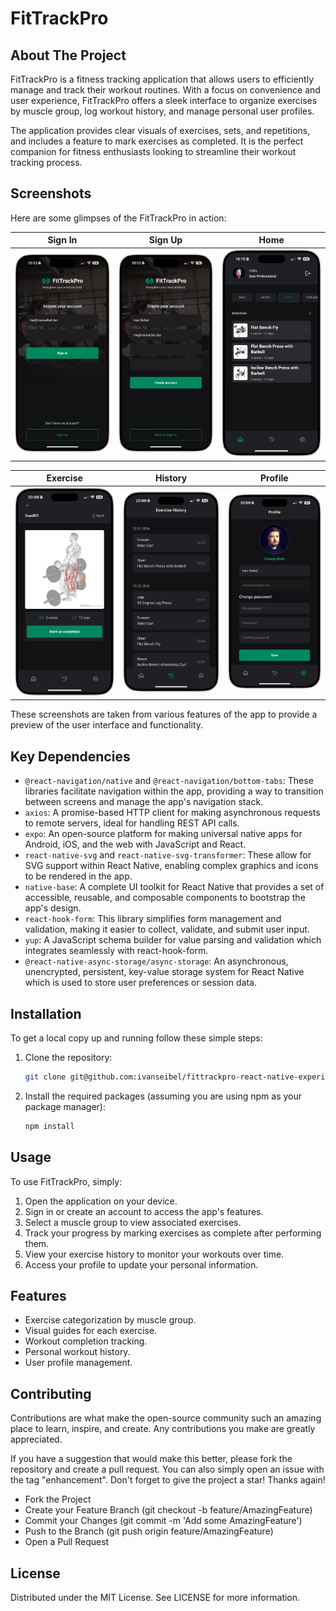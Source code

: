 # FitTrackPro

## About The Project

FitTrackPro is a fitness tracking application that allows users to efficiently manage and track their workout routines. With a focus on convenience and user experience, FitTrackPro offers a sleek interface to organize exercises by muscle group, log workout history, and manage personal user profiles.

The application provides clear visuals of exercises, sets, and repetitions, and includes a feature to mark exercises as completed. It is the perfect companion for fitness enthusiasts looking to streamline their workout tracking process.

## Screenshots

Here are some glimpses of the FitTrackPro in action:

| Sign In | Sign Up | Home |
|------|----------|---------|
| ![Signin](screenshots/iPhone_15_Pro_Max-Signin.png) | ![Signup](screenshots/iPhone_15_Pro_Max-Signup.png) | ![Home](screenshots/iPhone_15_Pro_Max-Home.png) |

| Exercise | History | Profile |
|---------|----------------|-------------|
| ![Exercise](screenshots/iPhone_15_Pro_Max-Exercise.png) | ![History](screenshots/iPhone_15_Pro_Max-History.png) | ![Profile](screenshots/iPhone_15_Pro_Max-Profile.png) |

These screenshots are taken from various features of the app to provide a preview of the user interface and functionality.


## Key Dependencies

- `@react-navigation/native` and `@react-navigation/bottom-tabs`: These libraries facilitate navigation within the app, providing a way to transition between screens and manage the app's navigation stack.
- `axios`: A promise-based HTTP client for making asynchronous requests to remote servers, ideal for handling REST API calls.
- `expo`: An open-source platform for making universal native apps for Android, iOS, and the web with JavaScript and React.
- `react-native-svg` and `react-native-svg-transformer`: These allow for SVG support within React Native, enabling complex graphics and icons to be rendered in the app.
- `native-base`: A complete UI toolkit for React Native that provides a set of accessible, reusable, and composable components to bootstrap the app's design.
- `react-hook-form`: This library simplifies form management and validation, making it easier to collect, validate, and submit user input.
- `yup`: A JavaScript schema builder for value parsing and validation which integrates seamlessly with react-hook-form.
- `@react-native-async-storage/async-storage`: An asynchronous, unencrypted, persistent, key-value storage system for React Native which is used to store user preferences or session data.

## Installation

To get a local copy up and running follow these simple steps:

1. Clone the repository:
   
   ```sh
   git clone git@github.com:ivanseibel/fittrackpro-react-native-experiments.git
    ```

2. Install the required packages (assuming you are using npm as your package manager):

    ```sh
    npm install
    ```

## Usage

To use FitTrackPro, simply:

1. Open the application on your device.
3. Sign in or create an account to access the app's features.
4. Select a muscle group to view associated exercises.
5. Track your progress by marking exercises as complete after performing them.
6. View your exercise history to monitor your workouts over time.
7. Access your profile to update your personal information.

## Features

- Exercise categorization by muscle group.
- Visual guides for each exercise.
- Workout completion tracking.
- Personal workout history.
- User profile management.

## Contributing

Contributions are what make the open-source community such an amazing place to learn, inspire, and create. Any contributions you make are greatly appreciated.

If you have a suggestion that would make this better, please fork the repository and create a pull request. You can also simply open an issue with the tag "enhancement". Don't forget to give the project a star! Thanks again!

- Fork the Project
- Create your Feature Branch (git checkout -b feature/AmazingFeature)
- Commit your Changes (git commit -m 'Add some AmazingFeature')
- Push to the Branch (git push origin feature/AmazingFeature)
- Open a Pull Request

## License

Distributed under the MIT License. See LICENSE for more information.
